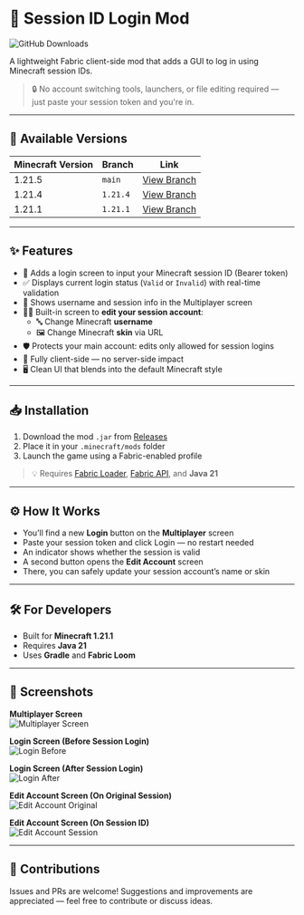 # 🪪 Session ID Login Mod

![GitHub Downloads](https://img.shields.io/github/downloads/Majanito/Fabric-Session-Login/total?style=for-the-badge)

A lightweight Fabric client-side mod that adds a GUI to log in using Minecraft session IDs.

> 🔒 No account switching tools, launchers, or file editing required — just paste your session token and you're in.

---

## 🧭 Available Versions

| Minecraft Version | Branch     | Link                                                                 |
|-------------------|------------|----------------------------------------------------------------------|
| 1.21.5            | `main`     | [View Branch](https://github.com/Majanito/Fabric-Session-Login/tree/main)     |
| 1.21.4            | `1.21.4`   | [View Branch](https://github.com/Majanito/Fabric-Session-Login/tree/1.21.4)   |
| 1.21.1            | `1.21.1`   | [View Branch](https://github.com/Majanito/Fabric-Session-Login/tree/1.21.1)   |

---

## ✨ Features

- 🧩 Adds a login screen to input your Minecraft session ID (Bearer token)
- ✅ Displays current login status (`Valid` or `Invalid`) with real-time validation
- 💬 Shows username and session info in the Multiplayer screen
- 🧑‍💼 Built-in screen to **edit your session account**:
  - 🔤 Change Minecraft **username**
  - 🖼️ Change Minecraft **skin** via URL
- 🛡️ Protects your main account: edits only allowed for session logins
- 🎯 Fully client-side — no server-side impact
- 🖥️ Clean UI that blends into the default Minecraft style

---

## 📥 Installation

1. Download the mod `.jar` from [Releases](https://github.com/Majanito/Fabric-Session-Login/releases)
2. Place it in your `.minecraft/mods` folder
3. Launch the game using a Fabric-enabled profile

> 💡 Requires [Fabric Loader](https://fabricmc.net/use/), [Fabric API](https://modrinth.com/mod/fabric-api), and **Java 21**

---

## ⚙️ How It Works

- You’ll find a new **Login** button on the **Multiplayer** screen
- Paste your session token and click Login — no restart needed
- An indicator shows whether the session is valid
- A second button opens the **Edit Account** screen
- There, you can safely update your session account’s name or skin

---

## 🛠️ For Developers

- Built for **Minecraft 1.21.1**
- Requires **Java 21**
- Uses **Gradle** and **Fabric Loom**

---

## 📸 Screenshots

**Multiplayer Screen**  
![Multiplayer Screen](https://github.com/user-attachments/assets/05d1ba99-01c5-429d-8feb-d0523a807df3)

**Login Screen (Before Session Login)**  
![Login Before](https://github.com/user-attachments/assets/cf19e550-b7fa-4154-a160-0b071c04c4e7)

**Login Screen (After Session Login)**  
![Login After](https://github.com/user-attachments/assets/0922a793-531b-4ccc-a70b-e7a9bd2d40a3)

**Edit Account Screen (On Original Session)**  
![Edit Account Original](https://github.com/user-attachments/assets/4449124d-0cd1-416d-8187-86aef753dd5b)

**Edit Account Screen (On Session ID)**  
![Edit Account Session](https://github.com/user-attachments/assets/1f8cd89f-aa8b-4c6a-b154-46785984e00f)

---

## 🤝 Contributions

Issues and PRs are welcome! Suggestions and improvements are appreciated — feel free to contribute or discuss ideas.
